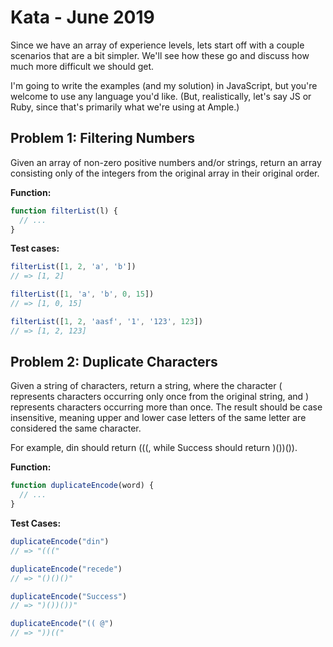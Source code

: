 Kata - June 2019
==========

Since we have an array of experience levels, lets start off with a couple scenarios that are a bit simpler. We'll see how these go and discuss how much more difficult we should get.

I'm going to write the examples (and my solution) in JavaScript, but you're welcome to use any language you'd like. (But, realistically, let's say JS or Ruby, since that's primarily what we're using at Ample.)

Problem 1: Filtering Numbers
----------

Given an array of non-zero positive numbers and/or strings, return an array consisting only of the integers from the original array in their original order.

**Function:**

```js
function filterList(l) {
  // ...
}
```

**Test cases:**

```js
filterList([1, 2, 'a', 'b'])
// => [1, 2]

filterList([1, 'a', 'b', 0, 15])
// => [1, 0, 15]

filterList([1, 2, 'aasf', '1', '123', 123])
// => [1, 2, 123]
```

Problem 2: Duplicate Characters
----------

Given a string of characters, return a string, where the character ( represents characters occurring only once from the original string, and ) represents characters occurring more than once. The result should be case insensitive, meaning upper and lower case letters of the same letter are considered the same character.

For example, din should return (((, while Success should return )())()).

**Function:**

```js
function duplicateEncode(word) {
  // ...
}
```

**Test Cases:**

```js
duplicateEncode("din")
// => "((("

duplicateEncode("recede")
// => "()()()"

duplicateEncode("Success")
// => ")())())"

duplicateEncode("(( @")
// => "))(("
```
